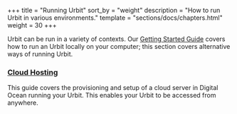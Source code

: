 +++
title = "Running Urbit"
sort_by = "weight"
description = "How to run Urbit in various environments."
template = "sections/docs/chapters.html"
weight = 30
+++

Urbit can be run in a variety of contexts. Our [Getting Started
Guide](@/getting-started.md) covers how to run an Urbit locally on your
computer; this section covers alternative ways of running Urbit.

### [Cloud Hosting](@/using/running/hosting.md)

This guide covers the provisioning and setup of a cloud server in Digital Ocean
running your Urbit. This enables your Urbit to be accessed from anywhere.
